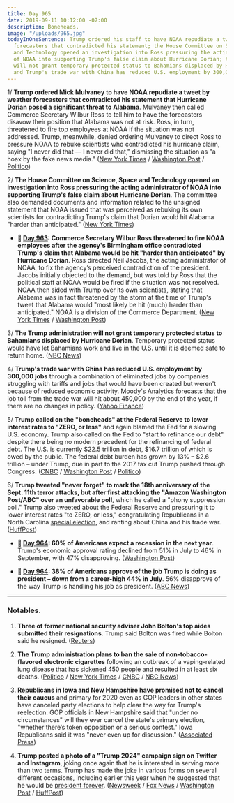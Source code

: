 ```yaml
---
title: Day 965
date: 2019-09-11 10:12:00 -07:00
description: Boneheads.
image: "/uploads/965.jpg"
todayInOneSentence: Trump ordered his staff to have NOAA repudiate a tweet by weather
  forecasters that contradicted his statement; the House Committee on Science, Space
  and Technology opened an investigation into Ross pressuring the acting administrator
  of NOAA into supporting Trump's false claim about Hurricane Dorian; the Trump administration
  will not grant temporary protected status to Bahamians displaced by Hurricane Dorian;
  and Trump's trade war with China has reduced U.S. employment by 300,000 jobs.
---
```


1/ **Trump ordered Mick Mulvaney to have NOAA repudiate a tweet by weather forecasters that contradicted his statement that Hurricane Dorian posed a significant threat to Alabama**. Mulvaney then called Commerce Secretary Wilbur Ross to tell him to have the forecasters disavow their position that Alabama was not at risk. Ross, in turn, threatened to fire top employees at NOAA if the situation was not addressed. Trump, meanwhile, denied ordering Mulvaney to direct Ross to pressure NOAA to rebuke scientists who contradicted his hurricane claim, saying "I never did that — I never did that," dismissing the situation as "a hoax by the fake news media." ([New York Times](https://www.nytimes.com/2019/09/11/us/politics/trump-alabama-noaa.html) / [Washington Post](https://www.washingtonpost.com/weather/2019/09/11/lawmakers-commerce-department-launch-investigations-into-noaas-decision-back-presidents-trump-over-forecasters/) / [Politico](https://www.politico.com/story/2019/09/11/trump-mick-mulvaney-hurricane-dorian-claims-1489686))

2/ **The House Committee on Science, Space and Technology opened an investigation into Ross pressuring the acting administrator of NOAA into supporting Trump's false claim about Hurricane Dorian**. The committee also demanded documents and information related to the unsigned statement that NOAA issued that was perceived as rebuking its own scientists for contradicting Trump's claim that Dorian would hit Alabama "harder than anticipated." ([New York Times](https://www.nytimes.com/2019/09/11/climate/noaa-wilbur-ross-dorian.html))

* **📌 [Day 963](https://whatthefuckjusthappenedtoday.com/2019/09/09/day-963/#4-commerce-secretary-wilbur-ross-thr): Commerce Secretary Wilbur Ross threatened to fire NOAA employees after the agency's Birmingham office contradicted Trump's claim that Alabama would be hit "harder than anticipated" by Hurricane Dorian**. Ross directed Neil Jacobs, the acting administrator of NOAA, to fix the agency’s perceived contradiction of the president. Jacobs initially objected to the demand, but was told by Ross that the political staff at NOAA would be fired if the situation was not resolved. NOAA then sided with Trump over its own scientists, stating that Alabama was in fact threatened by the storm at the time of Trump's tweet that Alabama would "most likely be hit (much) harder than anticipated." NOAA is a division of the Commerce Department. ([New York Times](https://www.nytimes.com/2019/09/09/climate/hurrican-dorian-trump-tweet.html) / [Washington Post](https://www.washingtonpost.com/weather/2019/09/06/noaa-backs-president-trump-alabama-hurricane-forecast-rebukes-weather-service-office-that-accurately-contradicted-him/))

3/ **The Trump administration will not grant temporary protected status to Bahamians displaced by Hurricane Dorian**. Temporary protected status would have let Bahamians work and live in the U.S. until it is deemed safe to return home. ([NBC News](https://www.nbcnews.com/politics/immigration/trump-admin-will-deny-temporary-protected-status-bahamians-who-fled-n1052561))

4/ **Trump's trade war with China has reduced U.S. employment by 300,000 jobs** through a combination of eliminated jobs by companies struggling with tariffs and jobs that would have been created but weren't because of reduced economic activity. Moody's Analytics forecasts that the job toll from the trade war will hit about 450,000 by the end of the year, if there are no changes in policy. ([Yahoo Finance](https://finance.yahoo.com/news/trumps-trade-war-has-killed-300000-jobs-194717808.html))

5/ **Trump called on the "boneheads" at the Federal Reserve to lower interest rates to "ZERO, or less"** and again blamed the Fed for a slowing U.S. economy. Trump also called on the Fed to "start to refinance our debt" despite there being no modern precedent for the refinancing of federal debt. The U.S. is currently $22.5 trillion in debt, $16.7 trillion of which is owed by the public. The federal debt burden has grown by 13% – $2.6 trillion – under Trump, due in part to the 2017 tax cut Trump pushed through Congress. ([CNBC](https://www.cnbc.com/2019/09/11/trump-says-fed-boneheads-should-cut-interest-rates-to-zero-or-less-us-should-refinance-debt.html) / [Washington Post](https://beta.washingtonpost.com/business/2019/09/11/trump-says-boneheads-fed-should-cut-interest-rates-zero-or-even-set-negative-rates/) / [Politico](https://www.politico.com/story/2019/09/11/trump-fed-boneheads-1488845))

6/ **Trump tweeted "never forget" to mark the 18th anniversary of the Sept. 11th terror attacks, but after first attacking the "Amazon Washington Post/ABC" over an unfavorable poll**, which he called a "phony suppression poll." Trump also tweeted about the Federal Reserve and pressuring it to lower interest rates "to ZERO, or less," congratulating Republicans in a North Carolina [special election](https://www.cnn.com/2019/09/10/politics/north-carolina-special-election-results/index.html), and ranting about China and his trade war. ([HuffPost](https://www.huffpost.com/entry/donald-trump-9-11-tweet-backlash_n_5d78cec2e4b09342507c5a2e))

* **📌 [Day 964](https://whatthefuckjusthappenedtoday.com/2019/09/10/day-964/#poll-60-of-americans-expect-a-recess): 60% of Americans expect a recession in the next year**. Trump's economic approval rating declined from 51% in July to 46% in September, with 47% disapproving. ([Washington Post](https://www.washingtonpost.com/politics/six-in-10-americans-expect-a-recession-and-higher-prices-as-trumps-approval-rating-slips-washington-post-abc-news-poll-finds/2019/09/10/d99f3408-d2d7-11e9-ab26-e6dbebac45d3_story.html))

* **📌 [Day 964](https://whatthefuckjusthappenedtoday.com/2019/09/10/day-964/#poll-38-of-americans-approve-of-the): 38% of Americans approve of the job Trump is doing as president – down from a career-high 44% in July**. 56% disapprove of the way Trump is handling his job as president. ([ABC News](https://abcnews.go.com/Politics/ten-call-recession-trump-approval-drops-points-poll/story?id=65414875))

---

### Notables.

1. **Three of former national security adviser John Bolton's top aides submitted their resignations**. Trump said Bolton was fired while Bolton said he resigned. ([Reuters](https://www.reuters.com/article/us-usa-trump-bolton-aides/three-bolton-aides-submit-their-resignations-at-white-house-idUSKCN1VW24P))

2. **The Trump administration plans to ban the sale of non-tobacco-flavored electronic cigarettes** following an outbreak of a vaping-related lung disease that has sickened 450 people and resulted in at least six deaths. ([Politico](https://www.politico.com/story/2019/09/11/trump-weighs-ban-on-flavored-e-cigarettes-1489507) / [New York Times](https://www.nytimes.com/2019/09/11/health/trump-vaping.html) / [CNBC](https://www.cnbc.com/2019/09/11/trump-to-consider-e-cigarette-policy-amid-outbreak-of-lung-disease.html) / [NBC News](https://www.nbcnews.com/politics/politics-news/trump-administration-meeting-address-vaping-crisis-n1052396))

3. **Republicans in Iowa and New Hampshire have promised not to cancel their caucus** and primary for 2020 even as GOP leaders in other states have canceled party elections to help clear the way for Trump's reelection. GOP officials in New Hampshire said that "under no circumstances" will they ever cancel the state's primary election, "whether there’s token opposition or a serious contest." Iowa Republicans said it was "never even up for discussion." ([Associated Press](https://apnews.com/3cf0a814468b4aa9bc1679aae61fe1ae))

4. **Trump posted a photo of a "Trump 2024" campaign sign on Twitter and Instagram**, joking once again that he is interested in serving more than two terms. Trump has made the joke in various forms on several different occasions, including earlier this year when he suggested that he would be [president forever](https://people.com/politics/donald-trump-suggests-stay-president-forever-video-endorsing-2020-campaign/). ([Newsweek](https://www.newsweek.com/trump-twitter-instagram-joke-third-term-2024-1458686) / [Fox News](https://www.foxnews.com/media/third-term-trump-touts-new-2024-campaign-sign-on-twitter) / [Washington Post](https://beta.washingtonpost.com/nation/2019/09/11/trump-third-term-tweets-credit-north-carolina-win/) / [HuffPost](https://www.huffpost.com/entry/trump-tweets-2024-poster_n_5d785302e4b09342507b425e))